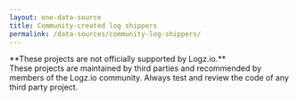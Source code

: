 ```yaml
---
layout: one-data-source
title: Community-created log shippers
permalink: /data-sources/community-log-shippers/
---
```


<div class="info-box important">
  **These projects are not officially supported by Logz.io.** <br />
  These projects are maintained by third parties and recommended by members of the Logz.io community.
  Always test and review the code of any third party project.
</div>